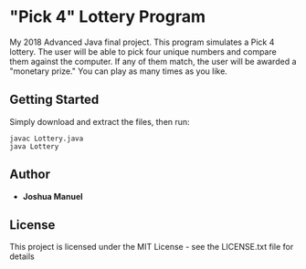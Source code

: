 # "Pick 4" Lottery Program

My 2018 Advanced Java final project. This program simulates a Pick 4 lottery. The user will be able to pick four unique numbers and compare them against the computer. If any of them match, the user will be awarded a "monetary prize." You can play as many times as you like.

## Getting Started

Simply download and extract the files, then run:
```
javac Lottery.java
java Lottery
```
## Author
* **Joshua Manuel**

## License

This project is licensed under the MIT License - see the LICENSE.txt file for details

